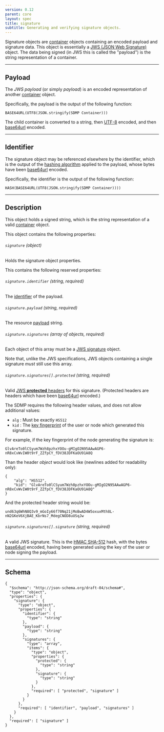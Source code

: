 ```yaml
---
version: 0.12
parent: core
layout: spec
title: signature
subtitle: Generating and verifying signature objects.
---
```



Signature objects are [container](../container) objects containing
an encoded payload and signature data. This object is essentially a
[JWS (JSON Web Signature)][jws] object. The data being signed (in JWS
this is called the "payload") is the string representation of a container.

---

## Payload

The *JWS payload* (or simply *payload*) is an encoded representation
of another [container](../container) object.

Specifically, the payload is the output of the following function:

	BASE64URL(UTF8(JSON.stringify(SDMP Container)))

The child container is converted to a string, then [UTF-8](http://www.utf-8.com/)
encoded, and then [base64url][base64] encoded.

---

## Identifier

The signature object may be referenced elsewhere by the identifier, which
is the output of the [hashing algorithm](../cryptography#hashing)
applied to the payload, whose bytes have been [base64url][base64] encoded.

Specifically, the identifier is the output of the following function:

	HASH(BASE64URL(UTF8(JSON.stringify(SDMP Container))))

---

## Description

This object holds a signed string, which is the string representation
of a valid [container](../container) object.

This object contains the following properties:

###### `signature` *(object)*

Holds the signature object properties.

This contains the following reserved properties:

###### `signature.identifier` *(string, required)*

The [identifier](#identifier) of the payload.

###### `signature.payload` *(string, required)*

The resource [payload](#payload) string.

###### `signature.signatures` *(array of objects, required)*

Each object of this array must be a [JWS signature][jws_json_serialize] object.

Note that, unlike the JWS specifications, JWS objects containing a single
signature *must* still use this array.

###### `signature.signatures[].protected` *(string, required)*

Valid [JWS **protected** headers][jws_headers] for this signature. (Protected
headers are headers which have been [base64url][base64] encoded.)

The SDMP requires the following header values, and does not
allow additional values:

* `alg` : Must be exactly `HS512`
* `kid` : The [key fingerprint](../cryptography#key-fingerprint) of the
  user or node which generated this signature.

For example, if the key fingerprint of the node generating the signature is:

	GlvAreTo0lCSyum7Wzh8pzhxYOOu-gMIgO2N95AAwAGP6-nR8xCvWvIW0t9rF_ZZfpCY_fDV38JDFKaOU91A8Q

Than the header *object* would look like (newlines added for readability only):

	{
		"alg": "HS512",
		"kid": "GlvAreTo0lCSyum7Wzh8pzhxYOOu-gMIgO2N95AAwAGP6-nR8xCvWvIW0t9rF_ZZfpCY_fDV38JDFKaOU91A8Q"
	}

And the protected header string would be:

	und63q6WhN8Q3v9_mGoIy66f70Nq21jMoBwAD4W5oxuxMth8L-nN2GKeV6XjBAE_KbrNs7_MdegCNOD8uUSqJw

###### `signature.signatures[].signature` *(string, required)*

A valid JWS signature. This is the [HMAC SHA-512][hmac_sha2] hash, with
the bytes [base64url][base64] encoded, having been generated using the
key of the user or node signing the payload.

---

## Schema

	{
	  "$schema": "http://json-schema.org/draft-04/schema#",
	  "type": "object",
	  "properties": {
	    "signature": {
	      "type": "object",
	      "properties": {
	        "identifier": {
	          "type": "string"
	        },
	        "payload": {
	          "type": "string"
	        },
	        "signatures": {
	          "type": "array",
	          "items": {
	            "type": "object",
	            "properties": {
	              "protected": {
	                "type": "string"
	              },
	              "signature": {
	                "type": "string"
	              }
	            },
	            "required": [ "protected", "signature" ]
	          }
	        }
	      },
	      "required": [ "identifier", "payload", "signatures" ]
	    }
	  },
	  "required": [ "signature" ]
	}


[jws]: http://self-issued.info/docs/draft-ietf-jose-json-web-signature.html
[base64]: https://tools.ietf.org/html/rfc4648#section-5
[jws_json_serialize]: http://self-issued.info/docs/draft-ietf-jose-json-web-signature.html#GeneralJSONSerialization
[hmac_sha2]: https://tools.ietf.org/html/rfc7518#section-3.2
[jws_headers]: http://self-issued.info/docs/draft-ietf-jose-json-web-signature.html#rfc.section.4
